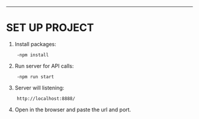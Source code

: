 ________________
# **SET UP PROJECT**

1. Install packages:
```
    -npm install
```

2. Run server for API calls:
```
    -npm run start
```

3. Server will listening:
```
    http://localhost:8888/
```

4. Open in the browser and paste the url and port.